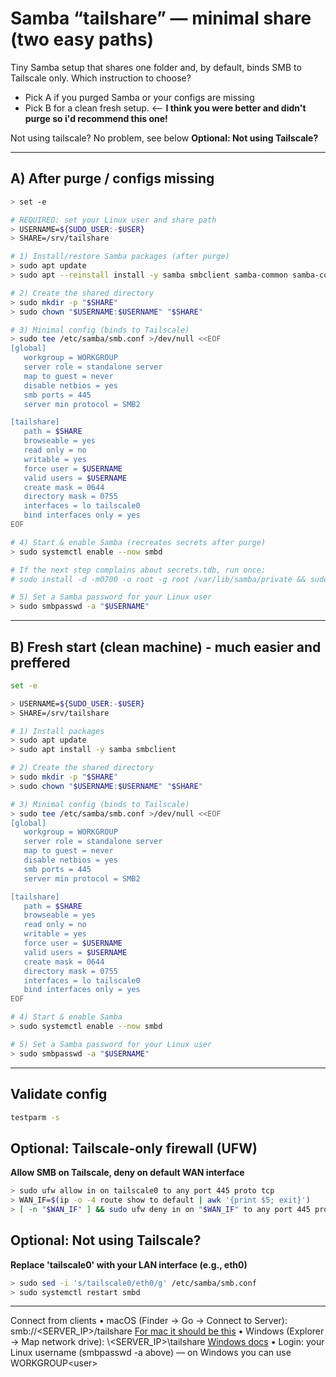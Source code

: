 # Samba “tailshare” — minimal share (two easy paths)

Tiny Samba setup that shares one folder and, by default, binds SMB to Tailscale only. 
Which instruction to choose?
- Pick A if you purged Samba or your configs are missing
- Pick B for a clean fresh setup. <-- **I think you were better and didn't purge so i'd recommend this one!**
  
Not using tailscale? No problem, see below **Optional: Not using Tailscale?**

----

## A) After purge / configs missing
```bash
> set -e

# REQUIRED: set your Linux user and share path
> USERNAME=${SUDO_USER:-$USER}
> SHARE=/srv/tailshare

# 1) Install/restore Samba packages (after purge)
> sudo apt update
> sudo apt --reinstall install -y samba smbclient samba-common samba-common-bin

# 2) Create the shared directory
> sudo mkdir -p "$SHARE"
> sudo chown "$USERNAME:$USERNAME" "$SHARE"

# 3) Minimal config (binds to Tailscale)
> sudo tee /etc/samba/smb.conf >/dev/null <<EOF
[global]
   workgroup = WORKGROUP
   server role = standalone server
   map to guest = never
   disable netbios = yes
   smb ports = 445
   server min protocol = SMB2

[tailshare]
   path = $SHARE
   browseable = yes
   read only = no
   writable = yes
   force user = $USERNAME
   valid users = $USERNAME
   create mask = 0644
   directory mask = 0755
   interfaces = lo tailscale0
   bind interfaces only = yes
EOF

# 4) Start & enable Samba (recreates secrets after purge)
> sudo systemctl enable --now smbd

# If the next step complains about secrets.tdb, run once:
# sudo install -d -m0700 -o root -g root /var/lib/samba/private && sudo systemctl restart smbd

# 5) Set a Samba password for your Linux user
> sudo smbpasswd -a "$USERNAME"
```
--- 

## B) Fresh start (clean machine) - much easier and preffered

```bash
set -e

> USERNAME=${SUDO_USER:-$USER}
> SHARE=/srv/tailshare

# 1) Install packages
> sudo apt update
> sudo apt install -y samba smbclient

# 2) Create the shared directory
> sudo mkdir -p "$SHARE"
> sudo chown "$USERNAME:$USERNAME" "$SHARE"

# 3) Minimal config (binds to Tailscale)
> sudo tee /etc/samba/smb.conf >/dev/null <<EOF
[global]
   workgroup = WORKGROUP
   server role = standalone server
   map to guest = never
   disable netbios = yes
   smb ports = 445
   server min protocol = SMB2

[tailshare]
   path = $SHARE
   browseable = yes
   read only = no
   writable = yes
   force user = $USERNAME
   valid users = $USERNAME
   create mask = 0644
   directory mask = 0755
   interfaces = lo tailscale0
   bind interfaces only = yes
EOF

# 4) Start & enable Samba
> sudo systemctl enable --now smbd

# 5) Set a Samba password for your Linux user
> sudo smbpasswd -a "$USERNAME"
```
---

## Validate config
```bash
testparm -s
```

## Optional: Tailscale-only firewall (UFW)

**Allow SMB on Tailscale, deny on default WAN interface**
```bash
> sudo ufw allow in on tailscale0 to any port 445 proto tcp
> WAN_IF=$(ip -o -4 route show to default | awk '{print $5; exit}')
> [ -n "$WAN_IF" ] && sudo ufw deny in on "$WAN_IF" to any port 445 proto tcp
```
## Optional: Not using Tailscale?

**Replace 'tailscale0' with your LAN interface (e.g., eth0)**
```bash
> sudo sed -i 's/tailscale0/eth0/g' /etc/samba/smb.conf
> sudo systemctl restart smbd
```

---

Connect from clients
	•	macOS (Finder → Go → Connect to Server): smb://<SERVER_IP>/tailshare [For mac it should be this](https://support.apple.com/lt-lt/guide/mac-help/mchlp1140/mac)
	•	Windows (Explorer → Map network drive): \\<SERVER_IP>\tailshare [Windows docs](https://support.microsoft.com/en-us/windows/file-sharing-over-a-network-in-windows-b58704b2-f53a-4b82-7bc1-80f9994725bf)
	•	Login: your Linux username (smbpasswd -a above) — on Windows you can use WORKGROUP\<user>
